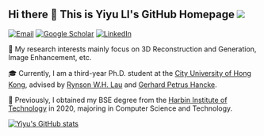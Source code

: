 ## Hi there 👋 This is Yiyu LI's GitHub Homepage ![](https://komarev.com/ghpvc/?username=yiyulics)

[![Email](https://img.shields.io/badge/-yiyuli.cs@gmail.com-yellowgreen?style=flat-square&labelColor=grey&logo=Gmail&logoColor=white&link=mailto:yiyuli.cs@gmail.com)](mailto:yiyuli.cs@gmail.com)
[![Google Scholar](https://img.shields.io/badge/Google_Scholar-Yiyu_LI-%234285F4)](https://scholar.google.com/citations?user=SXOMocYAAAAJ&hl=en)
[![LinkedIn](https://img.shields.io/badge/LinkedIn-Yiyu_LI-%230077B5)](https://www.linkedin.com/in/yiyu-li-cs/)



:high_brightness:  My research interests mainly focus on 3D Reconstruction and Generation, Image Enhancement, etc.

:mortar_board:  Currently, I am a third-year Ph.D. student at the [City University of Hong Kong](https://www.cityu.edu.hk/), advised by [Rynson W.H. Lau](https://www.cs.cityu.edu.hk/~rynson/) and [Gerhard Petrus Hancke](https://scholars.cityu.edu.hk/en/persons/gerhard-petrus-hancke(9e59c8eb-ba32-4075-97f7-e44e82367742).html).

:scroll:  Previously, I obtained my BSE degree from the [Harbin Institute of Technology](http://hit.edu.cn/) in 2020, majoring in Computer Science and Technology.

[![Yiyu's GitHub stats](https://github-readme-stats.vercel.app/api?username=yiyulics)](https://github.com/anuraghazra/github-readme-stats)



<!--
**yiyulics/yiyulics** is a ✨ _special_ ✨ repository because its `README.md` (this file) appears on your GitHub profile.

Here are some ideas to get you started:

- 🔭 I’m currently working on ...
- 🌱 I’m currently learning ...
- 👯 I’m looking to collaborate on ...
- 🤔 I’m looking for help with ...
- 💬 Ask me about ...
- 📫 How to reach me: ...
- 😄 Pronouns: ...
- ⚡ Fun fact: ...
-->

